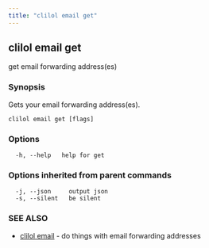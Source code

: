 ```yaml
---
title: "clilol email get"
---
```

## clilol email get

get email forwarding address(es)

### Synopsis

Gets your email forwarding address(es).

```
clilol email get [flags]
```

### Options

```
  -h, --help   help for get
```

### Options inherited from parent commands

```
  -j, --json     output json
  -s, --silent   be silent
```

### SEE ALSO

* [clilol email](clilol_email.md)	 - do things with email forwarding addresses

